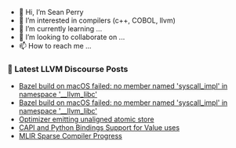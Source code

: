 - 👋 Hi, I’m Sean Perry
- 👀 I’m interested in compilers (c++, COBOL, llvm)
- 🌱 I’m currently learning ...
- 💞️ I’m looking to collaborate on ...
- 📫 How to reach me ...

<!---
s66perry/s66perry is a ✨ special ✨ repository because its `README.md` (this file) appears on your GitHub profile.
You can click the Preview link to take a look at your changes.
--->
### 📕 Latest LLVM Discourse Posts

<!-- DISCOURSE-LLVM:START -->
- [Bazel build on macOS failed: no member named &#39;syscall_impl&#39; in namespace &#39;__llvm_libc&#39;](https://discourse.llvm.org/t/bazel-build-on-macos-failed-no-member-named-syscall-impl-in-namespace-llvm-libc/67074#post_2)
- [Bazel build on macOS failed: no member named &#39;syscall_impl&#39; in namespace &#39;__llvm_libc&#39;](https://discourse.llvm.org/t/bazel-build-on-macos-failed-no-member-named-syscall-impl-in-namespace-llvm-libc/67074#post_1)
- [Optimizer emitting unaligned atomic store](https://discourse.llvm.org/t/optimizer-emitting-unaligned-atomic-store/67073#post_1)
- [CAPI and Python Bindings Support for Value uses](https://discourse.llvm.org/t/capi-and-python-bindings-support-for-value-uses/65458#post_3)
- [MLIR Sparse Compiler Progress](https://discourse.llvm.org/t/mlir-sparse-compiler-progress/60479#post_15)
<!-- DISCOURSE-LLVM:END -->
